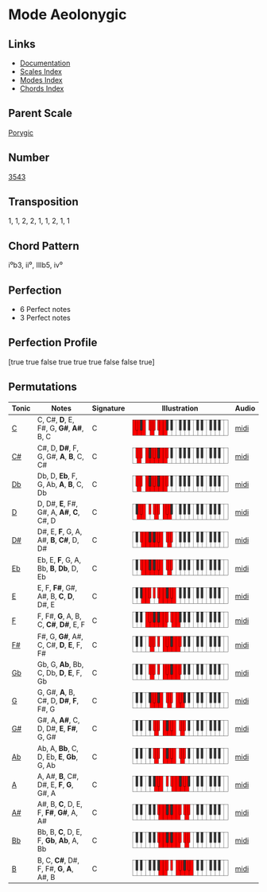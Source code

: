 # Mode Aeolonygic

## Links

- [Documentation](README.md)
- [Scales Index](Scales.md)
- [Modes Index](Modes.md)
- [Chords Index](Chords.md)

## Parent Scale

[Porygic](ScalePorygic.md)

## Number

[3543](https://ianring.com/musictheory/scales/3543)

## Transposition

1, 1, 2, 2, 1, 1, 2, 1, 1

## Chord Pattern

i⁰b3, ii⁰, IIIb5, iv⁰

## Perfection

- 6 Perfect notes
- 3 Perfect notes

## Perfection Profile

[true true false true true true false false true]

## Permutations

| Tonic | Notes | Signature | Illustration | Audio |
|-------|-------|-----------|--------------|-------|
| [C](ModeCNaturalAeolonygic.md) | C, C#, **D**, E, F#, G, **G#**, **A#**, B, C | C | ![CNaturalAeolonygic](ModeCNaturalAeolonygic.png) | [midi](https://github.com/edipermadi/music/blob/main/docs/ModeCNaturalAeolonygic.mid?raw=true) |
| [C#](ModeCSharpAeolonygic.md) | C#, D, **D#**, F, G, G#, **A**, **B**, C, C# | C | ![CSharpAeolonygic](ModeCSharpAeolonygic.png) | [midi](https://github.com/edipermadi/music/blob/main/docs/ModeCSharpAeolonygic.mid?raw=true) |
| [Db](ModeDFlatAeolonygic.md) | Db, D, **Eb**, F, G, Ab, **A**, **B**, C, Db | C | ![DFlatAeolonygic](ModeDFlatAeolonygic.png) | [midi](https://github.com/edipermadi/music/blob/main/docs/ModeDFlatAeolonygic.mid?raw=true) |
| [D](ModeDNaturalAeolonygic.md) | D, D#, **E**, F#, G#, A, **A#**, **C**, C#, D | C | ![DNaturalAeolonygic](ModeDNaturalAeolonygic.png) | [midi](https://github.com/edipermadi/music/blob/main/docs/ModeDNaturalAeolonygic.mid?raw=true) |
| [D#](ModeDSharpAeolonygic.md) | D#, E, **F**, G, A, A#, **B**, **C#**, D, D# | C | ![DSharpAeolonygic](ModeDSharpAeolonygic.png) | [midi](https://github.com/edipermadi/music/blob/main/docs/ModeDSharpAeolonygic.mid?raw=true) |
| [Eb](ModeEFlatAeolonygic.md) | Eb, E, **F**, G, A, Bb, **B**, **Db**, D, Eb | C | ![EFlatAeolonygic](ModeEFlatAeolonygic.png) | [midi](https://github.com/edipermadi/music/blob/main/docs/ModeEFlatAeolonygic.mid?raw=true) |
| [E](ModeENaturalAeolonygic.md) | E, F, **F#**, G#, A#, B, **C**, **D**, D#, E | C | ![ENaturalAeolonygic](ModeENaturalAeolonygic.png) | [midi](https://github.com/edipermadi/music/blob/main/docs/ModeENaturalAeolonygic.mid?raw=true) |
| [F](ModeFNaturalAeolonygic.md) | F, F#, **G**, A, B, C, **C#**, **D#**, E, F | C | ![FNaturalAeolonygic](ModeFNaturalAeolonygic.png) | [midi](https://github.com/edipermadi/music/blob/main/docs/ModeFNaturalAeolonygic.mid?raw=true) |
| [F#](ModeFSharpAeolonygic.md) | F#, G, **G#**, A#, C, C#, **D**, **E**, F, F# | C | ![FSharpAeolonygic](ModeFSharpAeolonygic.png) | [midi](https://github.com/edipermadi/music/blob/main/docs/ModeFSharpAeolonygic.mid?raw=true) |
| [Gb](ModeGFlatAeolonygic.md) | Gb, G, **Ab**, Bb, C, Db, **D**, **E**, F, Gb | C | ![GFlatAeolonygic](ModeGFlatAeolonygic.png) | [midi](https://github.com/edipermadi/music/blob/main/docs/ModeGFlatAeolonygic.mid?raw=true) |
| [G](ModeGNaturalAeolonygic.md) | G, G#, **A**, B, C#, D, **D#**, **F**, F#, G | C | ![GNaturalAeolonygic](ModeGNaturalAeolonygic.png) | [midi](https://github.com/edipermadi/music/blob/main/docs/ModeGNaturalAeolonygic.mid?raw=true) |
| [G#](ModeGSharpAeolonygic.md) | G#, A, **A#**, C, D, D#, **E**, **F#**, G, G# | C | ![GSharpAeolonygic](ModeGSharpAeolonygic.png) | [midi](https://github.com/edipermadi/music/blob/main/docs/ModeGSharpAeolonygic.mid?raw=true) |
| [Ab](ModeAFlatAeolonygic.md) | Ab, A, **Bb**, C, D, Eb, **E**, **Gb**, G, Ab | C | ![AFlatAeolonygic](ModeAFlatAeolonygic.png) | [midi](https://github.com/edipermadi/music/blob/main/docs/ModeAFlatAeolonygic.mid?raw=true) |
| [A](ModeANaturalAeolonygic.md) | A, A#, **B**, C#, D#, E, **F**, **G**, G#, A | C | ![ANaturalAeolonygic](ModeANaturalAeolonygic.png) | [midi](https://github.com/edipermadi/music/blob/main/docs/ModeANaturalAeolonygic.mid?raw=true) |
| [A#](ModeASharpAeolonygic.md) | A#, B, **C**, D, E, F, **F#**, **G#**, A, A# | C | ![ASharpAeolonygic](ModeASharpAeolonygic.png) | [midi](https://github.com/edipermadi/music/blob/main/docs/ModeASharpAeolonygic.mid?raw=true) |
| [Bb](ModeBFlatAeolonygic.md) | Bb, B, **C**, D, E, F, **Gb**, **Ab**, A, Bb | C | ![BFlatAeolonygic](ModeBFlatAeolonygic.png) | [midi](https://github.com/edipermadi/music/blob/main/docs/ModeBFlatAeolonygic.mid?raw=true) |
| [B](ModeBNaturalAeolonygic.md) | B, C, **C#**, D#, F, F#, **G**, **A**, A#, B | C | ![BNaturalAeolonygic](ModeBNaturalAeolonygic.png) | [midi](https://github.com/edipermadi/music/blob/main/docs/ModeBNaturalAeolonygic.mid?raw=true) |

